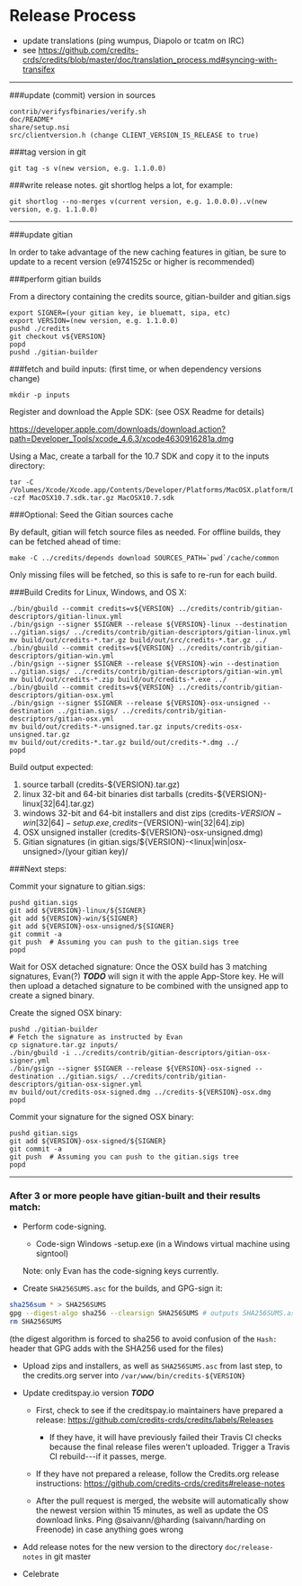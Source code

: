 Release Process
====================

* update translations (ping wumpus, Diapolo or tcatm on IRC)
* see https://github.com/credits-crds/credits/blob/master/doc/translation_process.md#syncing-with-transifex

* * *

###update (commit) version in sources

	contrib/verifysfbinaries/verify.sh
	doc/README*
	share/setup.nsi
	src/clientversion.h (change CLIENT_VERSION_IS_RELEASE to true)

###tag version in git

	git tag -s v(new version, e.g. 1.1.0.0)

###write release notes. git shortlog helps a lot, for example:

	git shortlog --no-merges v(current version, e.g. 1.0.0.0)..v(new version, e.g. 1.1.0.0)

* * *

###update gitian

 In order to take advantage of the new caching features in gitian, be sure to update to a recent version (e9741525c or higher is recommended)

###perform gitian builds

 From a directory containing the credits source, gitian-builder and gitian.sigs

	export SIGNER=(your gitian key, ie bluematt, sipa, etc)
	export VERSION=(new version, e.g. 1.1.0.0)
	pushd ./credits
	git checkout v${VERSION}
	popd
	pushd ./gitian-builder

###fetch and build inputs: (first time, or when dependency versions change)
 
	mkdir -p inputs

 Register and download the Apple SDK: (see OSX Readme for details)
 
 https://developer.apple.com/downloads/download.action?path=Developer_Tools/xcode_4.6.3/xcode4630916281a.dmg
 
 Using a Mac, create a tarball for the 10.7 SDK and copy it to the inputs directory:
 
	tar -C /Volumes/Xcode/Xcode.app/Contents/Developer/Platforms/MacOSX.platform/Developer/SDKs/ -czf MacOSX10.7.sdk.tar.gz MacOSX10.7.sdk

###Optional: Seed the Gitian sources cache

  By default, gitian will fetch source files as needed. For offline builds, they can be fetched ahead of time:

	make -C ../credits/depends download SOURCES_PATH=`pwd`/cache/common

  Only missing files will be fetched, so this is safe to re-run for each build.

###Build Credits for Linux, Windows, and OS X:

	./bin/gbuild --commit credits=v${VERSION} ../credits/contrib/gitian-descriptors/gitian-linux.yml
	./bin/gsign --signer $SIGNER --release ${VERSION}-linux --destination ../gitian.sigs/ ../credits/contrib/gitian-descriptors/gitian-linux.yml
	mv build/out/credits-*.tar.gz build/out/src/credits-*.tar.gz ../
	./bin/gbuild --commit credits=v${VERSION} ../credits/contrib/gitian-descriptors/gitian-win.yml
	./bin/gsign --signer $SIGNER --release ${VERSION}-win --destination ../gitian.sigs/ ../credits/contrib/gitian-descriptors/gitian-win.yml
	mv build/out/credits-*.zip build/out/credits-*.exe ../
	./bin/gbuild --commit credits=v${VERSION} ../credits/contrib/gitian-descriptors/gitian-osx.yml
	./bin/gsign --signer $SIGNER --release ${VERSION}-osx-unsigned --destination ../gitian.sigs/ ../credits/contrib/gitian-descriptors/gitian-osx.yml
	mv build/out/credits-*-unsigned.tar.gz inputs/credits-osx-unsigned.tar.gz
	mv build/out/credits-*.tar.gz build/out/credits-*.dmg ../
	popd
  Build output expected:

  1. source tarball (credits-${VERSION}.tar.gz)
  2. linux 32-bit and 64-bit binaries dist tarballs (credits-${VERSION}-linux[32|64].tar.gz)
  3. windows 32-bit and 64-bit installers and dist zips (credits-${VERSION}-win[32|64]-setup.exe, credits-${VERSION}-win[32|64].zip)
  4. OSX unsigned installer (credits-${VERSION}-osx-unsigned.dmg)
  5. Gitian signatures (in gitian.sigs/${VERSION}-<linux|win|osx-unsigned>/(your gitian key)/

###Next steps:

Commit your signature to gitian.sigs:

	pushd gitian.sigs
	git add ${VERSION}-linux/${SIGNER}
	git add ${VERSION}-win/${SIGNER}
	git add ${VERSION}-osx-unsigned/${SIGNER}
	git commit -a
	git push  # Assuming you can push to the gitian.sigs tree
	popd

  Wait for OSX detached signature:
	Once the OSX build has 3 matching signatures, Evan(?) ***TODO*** will sign it with the apple App-Store key.
	He will then upload a detached signature to be combined with the unsigned app to create a signed binary.

  Create the signed OSX binary:

	pushd ./gitian-builder
	# Fetch the signature as instructed by Evan
	cp signature.tar.gz inputs/
	./bin/gbuild -i ../credits/contrib/gitian-descriptors/gitian-osx-signer.yml
	./bin/gsign --signer $SIGNER --release ${VERSION}-osx-signed --destination ../gitian.sigs/ ../credits/contrib/gitian-descriptors/gitian-osx-signer.yml
	mv build/out/credits-osx-signed.dmg ../credits-${VERSION}-osx.dmg
	popd

Commit your signature for the signed OSX binary:

	pushd gitian.sigs
	git add ${VERSION}-osx-signed/${SIGNER}
	git commit -a
	git push  # Assuming you can push to the gitian.sigs tree
	popd

-------------------------------------------------------------------------

### After 3 or more people have gitian-built and their results match:

- Perform code-signing.

    - Code-sign Windows -setup.exe (in a Windows virtual machine using signtool)

  Note: only Evan has the code-signing keys currently.

- Create `SHA256SUMS.asc` for the builds, and GPG-sign it:
```bash
sha256sum * > SHA256SUMS
gpg --digest-algo sha256 --clearsign SHA256SUMS # outputs SHA256SUMS.asc
rm SHA256SUMS
```
(the digest algorithm is forced to sha256 to avoid confusion of the `Hash:` header that GPG adds with the SHA256 used for the files)

- Upload zips and installers, as well as `SHA256SUMS.asc` from last step, to the credits.org server
  into `/var/www/bin/credits-${VERSION}`

- Update creditspay.io version ***TODO***

  - First, check to see if the creditspay.io maintainers have prepared a
    release: https://github.com/credits-crds/credits/labels/Releases

      - If they have, it will have previously failed their Travis CI
        checks because the final release files weren't uploaded.
        Trigger a Travis CI rebuild---if it passes, merge.

  - If they have not prepared a release, follow the Credits.org release
    instructions: https://github.com/credits-crds/credits#release-notes

  - After the pull request is merged, the website will automatically show the newest version within 15 minutes, as well
    as update the OS download links. Ping @saivann/@harding (saivann/harding on Freenode) in case anything goes wrong

- Add release notes for the new version to the directory `doc/release-notes` in git master

- Celebrate
